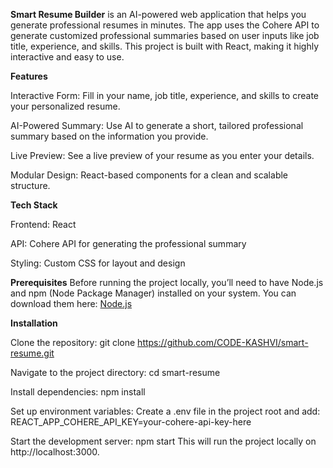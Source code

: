  **Smart Resume Builder** is an AI-powered web application that helps you generate professional resumes in minutes. The app uses the Cohere API to generate customized professional summaries based on user inputs like job title, experience, and skills. This project is built with React, making it highly interactive and easy to use.

**Features**


Interactive Form: Fill in your name, job title, experience, and skills to create your personalized resume.

AI-Powered Summary: Use AI to generate a short, tailored professional summary based on the information you provide.

Live Preview: See a live preview of your resume as you enter your details.

Modular Design: React-based components for a clean and scalable structure.

**Tech Stack**


Frontend: React

API: Cohere API for generating the professional summary

Styling: Custom CSS for layout and design

**Prerequisites**
Before running the project locally, you’ll need to have Node.js and npm (Node Package Manager) installed on your system.
You can download them here:
[Node.js](https://nodejs.org/en)

**Installation**

Clone the repository: git clone https://github.com/CODE-KASHVI/smart-resume.git

Navigate to the project directory: cd smart-resume

Install dependencies: npm install

Set up environment variables: Create a .env file in the project root and add: REACT_APP_COHERE_API_KEY=your-cohere-api-key-here

Start the development server: npm start
This will run the project locally on http://localhost:3000.




